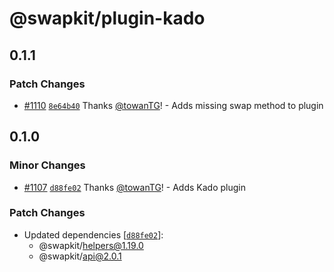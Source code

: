 # @swapkit/plugin-kado

## 0.1.1

### Patch Changes

- [#1110](https://github.com/thorswap/SwapKit/pull/1110) [`8e64b40`](https://github.com/thorswap/SwapKit/commit/8e64b40af1a97f9d3182ba8b9acb2ff1df73d0a8) Thanks [@towanTG](https://github.com/towanTG)! - Adds missing swap method to plugin

## 0.1.0

### Minor Changes

- [#1107](https://github.com/thorswap/SwapKit/pull/1107) [`d88fe02`](https://github.com/thorswap/SwapKit/commit/d88fe02d8683a74a9b2f521b60381032099e5c40) Thanks [@towanTG](https://github.com/towanTG)! - Adds Kado plugin

### Patch Changes

- Updated dependencies [[`d88fe02`](https://github.com/thorswap/SwapKit/commit/d88fe02d8683a74a9b2f521b60381032099e5c40)]:
  - @swapkit/helpers@1.19.0
  - @swapkit/api@2.0.1
